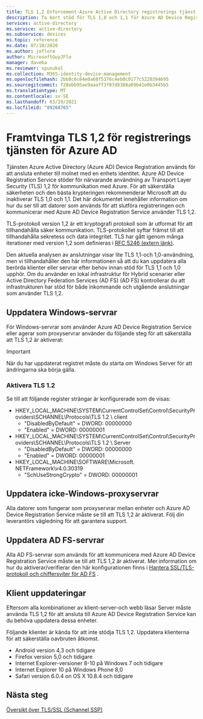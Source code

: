 ```yaml
---
title: TLS 1,2 Enforcement-Azure Active Directory registrerings tjänst
description: Ta bort stöd för TLS 1,0 och 1,1 för Azure AD Device Registration Service
services: active-directory
ms.service: active-directory
ms.subservice: devices
ms.topic: reference
ms.date: 07/10/2020
ms.author: joflore
author: MicrosoftGuyJFlo
manager: daveba
ms.reviewer: spunukol
ms.collection: M365-identity-device-management
ms.openlocfilehash: 2bb8c6c64e0a68f5176c4eb0c0177c5220394695
ms.sourcegitcommit: f28ebb95ae9aaaff3f87d8388a09b41e0b3445b5
ms.translationtype: MT
ms.contentlocale: sv-SE
ms.lasthandoff: 03/29/2021
ms.locfileid: "89268765"
---
```

# <a name="enforce-tls-12-for-the-azure-ad-registration-service"></a>Framtvinga TLS 1,2 för registrerings tjänsten för Azure AD

Tjänsten Azure Active Directory (Azure AD) Device Registration används för att ansluta enheter till molnet med en enhets identitet. Azure AD Device Registration Service stöder för närvarande användning av Transport Layer Security (TLS) 1,2 för kommunikation med Azure. För att säkerställa säkerheten och den bästa krypteringen rekommenderar Microsoft att du inaktiverar TLS 1,0 och 1,1. Det här dokumentet innehåller information om hur du ser till att datorer som används för att slutföra registreringen och kommunicerar med Azure AD Device Registration Service använder TLS 1,2.

TLS-protokoll version 1,2 är ett kryptografi protokoll som är utformat för att tillhandahålla säker kommunikation. TLS-protokollet syftar främst till att tillhandahålla sekretess och data integritet. TLS har gått igenom många iterationer med version 1,2 som definieras i [RFC 5246 (extern länk)](https://tools.ietf.org/html/rfc5246).

Den aktuella analysen av anslutningar visar lite TLS 1,1-och 1,0-användning, men vi tillhandahåller den här informationen så att du kan uppdatera alla berörda klienter eller servrar efter behov innan stöd för TLS 1,1 och 1,0 upphör. Om du använder en lokal infrastruktur för Hybrid scenarier eller Active Directory Federation Services (AD FS) (AD FS) kontrollerar du att infrastrukturen har stöd för både inkommande och utgående anslutningar som använder TLS 1,2.

## <a name="update-windows-servers"></a>Uppdatera Windows-servrar

För Windows-servrar som använder Azure AD Device Registration Service eller agerar som proxyservrar använder du följande steg för att säkerställa att TLS 1,2 är aktiverat:

> [!IMPORTANT]
> När du har uppdaterat registret måste du starta om Windows Server för att ändringarna ska börja gälla.

### <a name="enable-tls-12"></a>Aktivera TLS 1.2

Se till att följande register strängar är konfigurerade som de visas:

- HKEY_LOCAL_MACHINE\SYSTEM\CurrentControlSet\Control\SecurityProviders\SCHANNEL\Protocols\TLS 1.2 \ client
  - "DisabledByDefault" = DWORD: 00000000
  - "Enabled" = DWORD: 00000001
- HKEY_LOCAL_MACHINE\SYSTEM\CurrentControlSet\Control\SecurityProviders\SCHANNEL\Protocols\TLS 1.2 \ Server
  - "DisabledByDefault" = DWORD: 00000000
  - "Enabled" = DWORD: 00000001
- HKEY_LOCAL_MACHINE\SOFTWARE\Microsoft\. NETFramework\v4.0.30319
  - "SchUseStrongCrypto" = DWORD: 00000001

## <a name="update-non-windows-proxies"></a>Uppdatera icke-Windows-proxyservrar

Alla datorer som fungerar som proxyservrar mellan enheter och Azure AD Device Registration Service måste se till att TLS 1,2 är aktiverat. Följ din leverantörs vägledning för att garantera support.

## <a name="update-ad-fs-servers"></a>Uppdatera AD FS-servrar

Alla AD FS-servrar som används för att kommunicera med Azure AD Device Registration Service måste se till att TLS 1,2 är aktiverat. Mer information om hur du aktiverar/verifierar den här konfigurationen finns i [Hantera SSL/TLS-protokoll och chiffersviter för AD FS](/windows-server/identity/ad-fs/operations/manage-ssl-protocols-in-ad-fs) .

## <a name="client-updates"></a>Klient uppdateringar

Eftersom alla kombinationer av klient-server-och webb läsar Server måste använda TLS 1,2 för att ansluta till Azure AD Device Registration Service kan du behöva uppdatera dessa enheter.

Följande klienter är kända för att inte stödja TLS 1,2. Uppdatera klienterna för att säkerställa oavbruten åtkomst.

- Android version 4,3 och tidigare
- Firefox version 5,0 och tidigare
- Internet Explorer-versioner 8-10 på Windows 7 och tidigare
- Internet Explorer 10 på Windows Phone 8,0
- Safari version 6.0.4 on OS X 10.8.4 och tidigare

## <a name="next-steps"></a>Nästa steg

[Översikt över TLS/SSL (Schannel SSP)](/windows-server/security/tls/tls-ssl-schannel-ssp-overview)